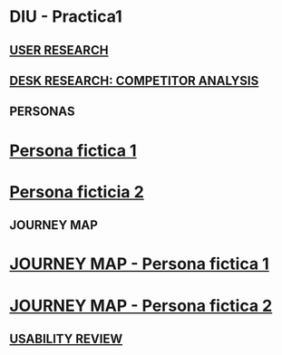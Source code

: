 # DIU - Practica1

## [USER RESEARCH](https://github.com/jhavimg/DIU/blob/master/P1/User%20Research.pdf)

## [DESK RESEARCH: COMPETITOR ANALYSIS](https://github.com/jhavimg/DIU/blob/master/P1/Competitor%20Analysis%20%5BDIU23%5D.pdf)

## PERSONAS
# [Persona fictica 1](https://github.com/jhavimg/DIU/blob/master/P1/DIU_Pract%20Josemi.pdf)

# [Persona ficticia 2](https://github.com/jhavimg/DIU/blob/master/P1/DIU_Pract%20Alejandro.pdf)

## JOURNEY MAP
# [JOURNEY MAP - Persona fictica 1](https://github.com/jhavimg/DIU/blob/master/P1/DIU_Pract%20Josemi_Journey_Map.pdf)

# [JOURNEY MAP - Persona fictica 2](https://github.com/jhavimg/DIU/blob/master/P1/DIU_Pract%20Alejandro_Journey_Map.pdf)

## [USABILITY REVIEW](https://github.com/jhavimg/DIU/blob/master/P1/Usability-review.xlsx)
